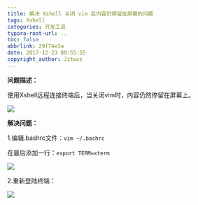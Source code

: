 ```yaml
---
title: 解决 Xshell 关闭 vim 后内容仍停留在屏幕的问题
tags: Xshell
categories: 开发工具
typora-root-url: ..
toc: false
abbrlink: 29f74e3a
date: 2017-12-23 00:55:55
copyright_author: Jitwxs
---
```


**问题描述：**

使用Xshell远程连接终端后，当关闭vim时，内容仍然停留在屏幕上。

![](/images/posts/20171223005116998.png)

**解决问题：**

1.编辑.bashrc文件：`vim ~/.bashrc`

在最后添加一行：`export TERM=xterm`

![](/images/posts/20171223005331413.png)

2.重新登陆终端：

![](/images/posts/20171223005502170.png)
